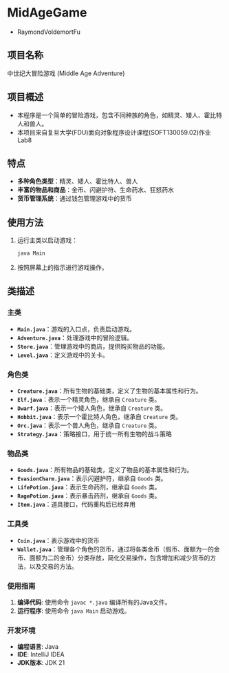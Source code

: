 # MidAgeGame
- RaymondVoldemortFu

## 项目名称

中世纪大冒险游戏 (Middle Age Adventure)


## 项目概述

- 本程序是一个简单的冒险游戏，包含不同种族的角色，如精灵、矮人、霍比特人和兽人。
- 本项目来自复旦大学(FDU)面向对象程序设计课程(SOFT130059.02)作业Lab8

## 特点

- **多种角色类型**：精灵、矮人、霍比特人、兽人
- **丰富的物品和商品**：金币、闪避护符、生命药水、狂怒药水
- **货币管理系统**：通过钱包管理游戏中的货币


## 使用方法

1. 运行主类以启动游戏：
   ```bash
   java Main
   ```
2. 按照屏幕上的指示进行游戏操作。

## 类描述

### 主类

- **`Main.java`**：游戏的入口点，负责启动游戏。
- **`Adventure.java`**：处理游戏中的冒险逻辑。
- **`Store.java`**：管理游戏中的商店，提供购买物品的功能。
- **`Level.java`**：定义游戏中的关卡。

### 角色类

- **`Creature.java`**：所有生物的基础类，定义了生物的基本属性和行为。
- **`Elf.java`**：表示一个精灵角色，继承自 `Creature` 类。
- **`Dwarf.java`**：表示一个矮人角色，继承自 `Creature` 类。
- **`Hobbit.java`**：表示一个霍比特人角色，继承自 `Creature` 类。
- **`Orc.java`**：表示一个兽人角色，继承自 `Creature` 类。
- **`Strategy.java`**：策略接口，用于统一所有生物的战斗策略

### 物品类

- **`Goods.java`**：所有物品的基础类，定义了物品的基本属性和行为。
- **`EvasionCharm.java`**：表示闪避护符，继承自 `Goods` 类。
- **`LifePotion.java`**：表示生命药剂，继承自 `Goods` 类。
- **`RagePotion.java`**：表示暴击药剂，继承自 `Goods` 类。
- **`Item.java`**：道具接口，代码重构后已经弃用

### 工具类
- **`Coin.java`**：表示游戏中的货币
- **`Wallet.java`**：管理各个角色的货币，通过将各类金币（假币、面额为一的金币、面额为二的金币）分类存放，简化交易操作，包含增加和减少货币的方法，以及交易的方法。



### 使用指南

1. **编译代码**: 使用命令 `javac *.java` 编译所有的Java文件。
2. **运行程序**: 使用命令 `java Main` 启动游戏。

### 开发环境

- **编程语言**: Java
- **IDE**:  IntelliJ IDEA 
- **JDK版本**: JDK 21
